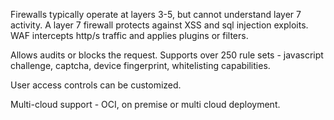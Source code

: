 Firewalls typically operate at layers 3-5, but cannot understand layer 7 activity. A layer 7 firewall protects against XSS and sql injection exploits. WAF intercepts http/s traffic and applies plugins or filters. 

Allows audits or blocks the request. Supports over 250 rule sets - javascript challenge, captcha, device fingerprint, whitelisting capabilities. 

User access controls can be customized. 

Multi-cloud support - OCI, on premise or multi cloud deployment. 